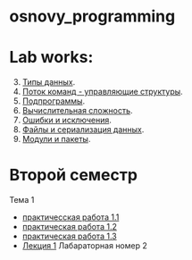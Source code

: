 # osnovy_programming


# Lab works:

3. [Типы данных](/задание_task_03_02_01_jpynb.ipynb).
4. [Поток команд - управляющие структуры](/lab4.ipynb).
5. [Подпрограммы](/lab5.ipynb).
6. [Вычислительная сложность](/lab6.ipynb).
7. [Ошибки и исключения](/лаб_7.ipynb).
8. [Файлы и сериализация данных](/лаб_8.ipynb).
9. [Модули и пакеты](/лаб_9.ipynb). 

# Второй семестр

Тема 1
  - [практичесская работа 1.1](/Practice.ipynb) 
  - [практическая работа 1.2](/practice_1_2.ipynb)
  - [практическая работа 1.3](/practice_1_3.ipynb)
  - [Лекция 1](/Лекция_Python.ipynb)
Лабараторная номер 2 
